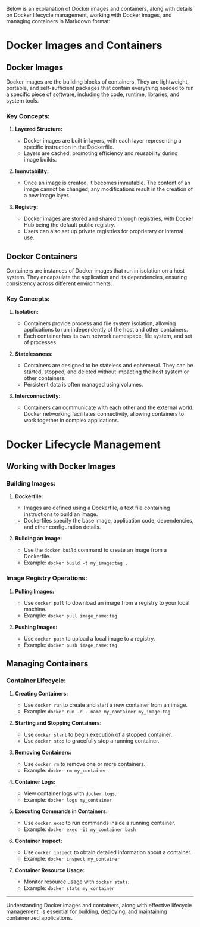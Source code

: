 Below is an explanation of Docker images and containers, along with details on Docker lifecycle management, working with Docker images, and managing containers in Markdown format:


# Docker Images and Containers

## Docker Images

Docker images are the building blocks of containers. They are lightweight, portable, and self-sufficient packages that contain everything needed to run a specific piece of software, including the code, runtime, libraries, and system tools.

### Key Concepts:

1. **Layered Structure:**
   - Docker images are built in layers, with each layer representing a specific instruction in the Dockerfile.
   - Layers are cached, promoting efficiency and reusability during image builds.

2. **Immutability:**
   - Once an image is created, it becomes immutable. The content of an image cannot be changed; any modifications result in the creation of a new image layer.

3. **Registry:**
   - Docker images are stored and shared through registries, with Docker Hub being the default public registry.
   - Users can also set up private registries for proprietary or internal use.

## Docker Containers

Containers are instances of Docker images that run in isolation on a host system. They encapsulate the application and its dependencies, ensuring consistency across different environments.

### Key Concepts:

1. **Isolation:**
   - Containers provide process and file system isolation, allowing applications to run independently of the host and other containers.
   - Each container has its own network namespace, file system, and set of processes.

2. **Statelessness:**
   - Containers are designed to be stateless and ephemeral. They can be started, stopped, and deleted without impacting the host system or other containers.
   - Persistent data is often managed using volumes.

3. **Interconnectivity:**
   - Containers can communicate with each other and the external world. Docker networking facilitates connectivity, allowing containers to work together in complex applications.

# Docker Lifecycle Management

## Working with Docker Images

### Building Images:

1. **Dockerfile:**
   - Images are defined using a Dockerfile, a text file containing instructions to build an image.
   - Dockerfiles specify the base image, application code, dependencies, and other configuration details.

2. **Building an Image:**
   - Use the `docker build` command to create an image from a Dockerfile.
   - Example: `docker build -t my_image:tag .`

### Image Registry Operations:

1. **Pulling Images:**
   - Use `docker pull` to download an image from a registry to your local machine.
   - Example: `docker pull image_name:tag`

2. **Pushing Images:**
   - Use `docker push` to upload a local image to a registry.
   - Example: `docker push image_name:tag`

## Managing Containers

### Container Lifecycle:

1. **Creating Containers:**
   - Use `docker run` to create and start a new container from an image.
   - Example: `docker run -d --name my_container my_image:tag`

2. **Starting and Stopping Containers:**
   - Use `docker start` to begin execution of a stopped container.
   - Use `docker stop` to gracefully stop a running container.

3. **Removing Containers:**
   - Use `docker rm` to remove one or more containers.
   - Example: `docker rm my_container`

4. **Container Logs:**
   - View container logs with `docker logs`.
   - Example: `docker logs my_container`

5. **Executing Commands in Containers:**
   - Use `docker exec` to run commands inside a running container.
   - Example: `docker exec -it my_container bash`

6. **Container Inspect:**
   - Use `docker inspect` to obtain detailed information about a container.
   - Example: `docker inspect my_container`

7. **Container Resource Usage:**
   - Monitor resource usage with `docker stats`.
   - Example: `docker stats my_container`

---

Understanding Docker images and containers, along with effective lifecycle management, is essential for building, deploying, and maintaining containerized applications.
